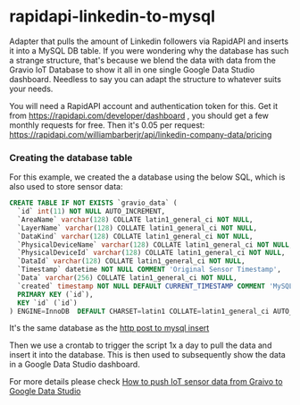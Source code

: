 # rapidapi-linkedin-to-mysql

Adapter that pulls the amount of Linkedin followers via RapidAPI and inserts it into a MySQL DB table. If you were wondering why the database has such a strange structure, that's because we blend the data with data from the Gravio IoT Database to show it all in one single Google Data Studio dashboard. Needless to say you can adapt the structure to whatever suits your needs.

You will need a RapidAPI account and authentication token for this. Get it from https://rapidapi.com/developer/dashboard , you should get a few monthly requests for free. Then it's 0.05 per request: https://rapidapi.com/williambarberjr/api/linkedin-company-data/pricing

### Creating the database table

For this example, we created the a database using the below SQL, which is also used to store sensor data:

```sql
CREATE TABLE IF NOT EXISTS `gravio_data` (
  `id` int(11) NOT NULL AUTO_INCREMENT,
  `AreaName` varchar(128) COLLATE latin1_general_ci NOT NULL,
  `LayerName` varchar(128) COLLATE latin1_general_ci NOT NULL,
  `DataKind` varchar(128) COLLATE latin1_general_ci NOT NULL,
  `PhysicalDeviceName` varchar(128) COLLATE latin1_general_ci NOT NULL,
  `PhysicalDeviceId` varchar(128) COLLATE latin1_general_ci NOT NULL,
  `DataId` varchar(128) COLLATE latin1_general_ci NOT NULL,
  `Timestamp` datetime NOT NULL COMMENT 'Original Sensor Timestamp',
  `Data` varchar(256) COLLATE latin1_general_ci NOT NULL,
  `created` timestamp NOT NULL DEFAULT CURRENT_TIMESTAMP COMMENT 'MySQL Database Timestamp',
  PRIMARY KEY (`id`),
  KEY `id` (`id`)
) ENGINE=InnoDB  DEFAULT CHARSET=latin1 COLLATE=latin1_general_ci AUTO_INCREMENT=8 ;
```

It's the same database as the [http post to mysql insert](https://github.com/cburgdorfer/http-post-to-mysql-insert)

Then we use a crontab to trigger the script 1x a day to pull the data and insert it into the database. This is then used to subsequently show the data in a Google Data Studio dashboard. 

For more details please check [How to push IoT sensor data from Graivo to Google Data Studio](https://www.gravio.com/en-blog/tutorial-pushing-iot-sensor-data-to-google-data-studio-to-create-a-time-series-graph)